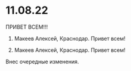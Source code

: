 # 11.08.22
ПРИВЕТ ВСЕМ!!! 




1. Макеев Алексей, Краснодар. Привет всем!


2. Макеев Алексей, Краснодар. Привет всем!

Внес очередные изменения.